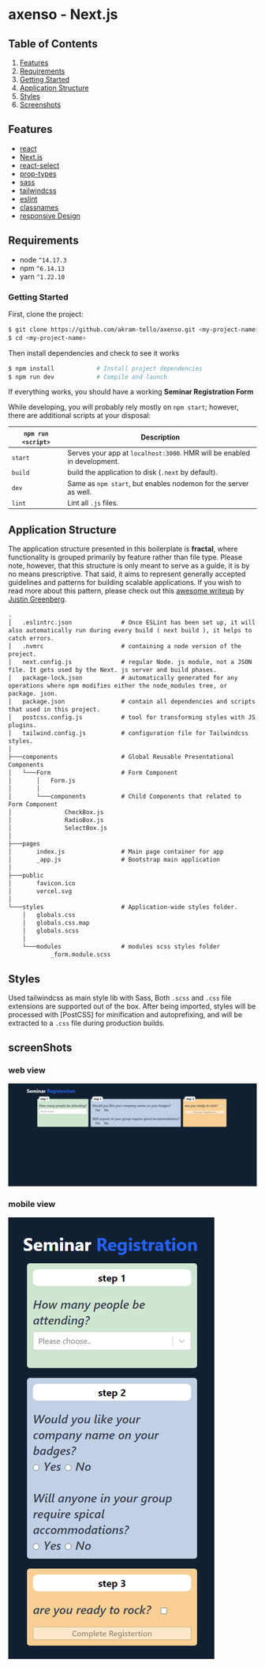 # axenso -  Next.js 

## Table of Contents
1. [Features](#features)
1. [Requirements](#requirements)
1. [Getting Started](#getting-started)
1. [Application Structure](#application-structure)
1. [Styles](#styles)
1. [Screenshots](#screenShots)

## Features
* [react](https://github.com/facebook/react)
* [Next.js](https://github.com/vercel/next.js/)
* [react-select](https://www.npmjs.com/package/react-select)
* [prop-types](https://www.npmjs.com/package/prop-types)
* [sass](https://github.com/sass/sass)
* [tailwindcss](https://github.com/tailwindlabs/tailwindcss)
* [eslint](http://eslint.org)
* [classnames](https://github.com/JedWatson/classnames)
* [responsive Design](#)

## Requirements
* node `^14.17.3`
* npm `^6.14.13`
* yarn `^1.22.10`

### Getting Started

First, clone the project:

```bash
$ git clone https://github.com/akram-tello/axenso.git <my-project-name>
$ cd <my-project-name>
```

Then install dependencies and check to see it works

```bash
$ npm install            # Install project dependencies
$ npm run dev            # Compile and launch
```
If everything works, you should have a working <b>Seminar Registration Form</b>

While developing, you will probably rely mostly on `npm start`; however, there are additional scripts at your disposal:

|`npm run <script>`|Description|
|------------------|-----------|
|`start`|Serves your app at `localhost:3000`. HMR will be enabled in development.|
|`build`|build the application to disk (`.next` by default).|
|`dev`|Same as `npm start`, but enables nodemon for the server as well.|
|`lint`|Lint all `.js` files.|

## Application Structure

The application structure presented in this boilerplate is **fractal**, where functionality is grouped primarily by feature rather than file type. Please note, however, that this structure is only meant to serve as a guide, it is by no means prescriptive. That said, it aims to represent generally accepted guidelines and patterns for building scalable applications. If you wish to read more about this pattern, please check out this [awesome writeup](https://github.com/davezuko/react-redux-starter-kit/wiki/Fractal-Project-Structure) by [Justin Greenberg](https://github.com/justingreenberg).

```
.
│   .eslintrc.json              # Once ESLint has been set up, it will also automatically run during every build ( next build ), it helps to catch errors.
│   .nvmrc                      # containing a node version of the project.
│   next.config.js              # regular Node. js module, not a JSON file. It gets used by the Next. js server and build phases.
│   package-lock.json           # automatically generated for any operations where npm modifies either the node_modules tree, or package. json.
│   package.json                # contain all dependencies and scripts that used in this project. 
│   postcss.config.js           # tool for transforming styles with JS plugins.    
│   tailwind.config.js          # configuration file for Tailwindcss styles.
│
├───components                  # Global Reusable Presentational Components
│   └───Form                    # Form Component
│       │   Form.js
│       │
│       └───components          # Child Components that related to Form Component
│               CheckBox.js
│               RadioBox.js
│               SelectBox.js
│
├───pages                       
│       index.js                # Main page container for app                
│       _app.js                 # Bootstrap main application
│
├───public
│       favicon.ico
│       vercel.svg
│
└───styles                      # Application-wide styles folder.             
    │   globals.css
    │   globals.css.map
    │   globals.scss
    │
    └───modules                 # modules scss styles folder
            _form.module.scss
```

## Styles

Used tailwindcss as main style lib with Sass, Both `.scss` and `.css` file extensions are supported out of the box. After being imported, styles will be processed with [PostCSS] for minification and autoprefixing, and will be extracted to a `.css` file during production builds.

## screenShots
### web view
![](./public/screenshots/Capture-web.PNG)

### mobile view
![](./public/screenshots/Capture-mob.PNG)

